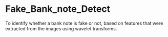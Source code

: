 # Fake_Bank_note_Detect
To identify whether a bank note is fake or not, based on features that were extracted from the images using wavelet transforms.
